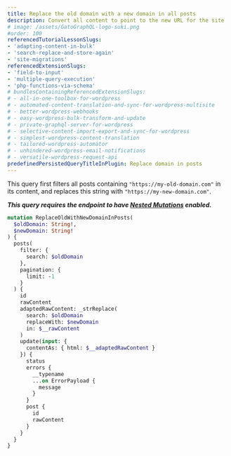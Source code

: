 ```yaml
---
title: Replace the old domain with a new domain in all posts
description: Convert all content to point to the new URL for the site
# image: /assets/GatoGraphQL-logo-suki.png
#order: 100
referencedTutorialLessonSlugs:
- 'adapting-content-in-bulk'
- 'search-replace-and-store-again'
- 'site-migrations'
referencedExtensionSlugs:
- 'field-to-input'
- 'multiple-query-execution'
- 'php-functions-via-schema'
# bundlesContainingReferencedExtensionSlugs:
# - all-in-one-toolbox-for-wordpress
# - automated-content-translation-and-sync-for-wordpress-multisite
# - better-wordpress-webhooks
# - easy-wordpress-bulk-transform-and-update
# - private-graphql-server-for-wordpress
# - selective-content-import-export-and-sync-for-wordpress
# - simplest-wordpress-content-translation
# - tailored-wordpress-automator
# - unhindered-wordpress-email-notifications
# - versatile-wordpress-request-api
predefinedPersistedQueryTitleInPlugin: Replace domain in posts
---
```


This query first filters all posts containing `"https://my-old-domain.com"` in its content, and replaces this string with `"https://my-new-domain.com"`.

**_This query requires the endpoint to have [Nested Mutations](https://gatographql.com/guides/schema/using-nested-mutations/) enabled._**

```graphql
mutation ReplaceOldWithNewDomainInPosts(
  $oldDomain: String!,
  $newDomain: String!
) {
  posts(
    filter: {
      search: $oldDomain
    },
    pagination: {
      limit: -1
    }
  ) {
    id
    rawContent
    adaptedRawContent: _strReplace(
      search: $oldDomain
      replaceWith: $newDomain
      in: $__rawContent
    )
    update(input: {
      contentAs: { html: $__adaptedRawContent }
    }) {
      status
      errors {
        __typename
        ...on ErrorPayload {
          message
        }
      }
      post {
        id
        rawContent
      }
    }
  }
}
```
